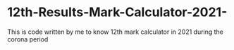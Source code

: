 # 12th-Results-Mark-Calculator-2021-
This is code written by me to know 12th mark calculator in 2021 during the corona period
